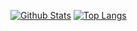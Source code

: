 [![Github Stats](https://github-readme-stats.vercel.app/api?bg_color=0000&text_color=8A919F&line_height=24&border_color=8884&username=mirionqs&hide=contribs&show_icons=true&count_private=true)](https://github.com/anuraghazra/github-readme-stats)
[![Top Langs](https://github-readme-stats.vercel.app/api/top-langs/?bg_color=0000&text_color=8A919F&card_width=240&border_color=8884&username=mirionqs&layout=compact)](https://github.com/anuraghazra/github-readme-stats)
